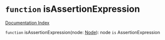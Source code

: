 # `function` isAssertionExpression

[Documentation Index](../README.md)

`function` isAssertionExpression(node: [Node](../interface.Node/README.md)): node `is` AssertionExpression

